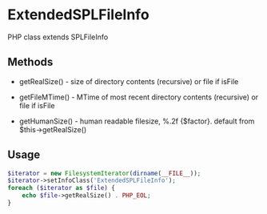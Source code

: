 ExtendedSPLFileInfo
===================

PHP class extends SPLFileInfo

Methods
-----

* getRealSize() - size of directory contents (recursive) or file if isFile

* getFileMTime() - MTime of most recent directory contents (recursive) or file if isFile

* getHumanSize() - human readable filesize, %.2f {$factor}. default from $this->getRealSize()

Usage
------------

```php
$iterator = new FilesystemIterator(dirname(__FILE__));
$iterator->setInfoClass('ExtendedSPLFileInfo');
foreach ($iterator as $file) {
	echo $file->getRealSize() . PHP_EOL;
}